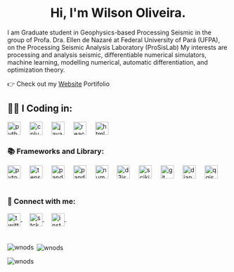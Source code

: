 <h1 align="center"> Hi, I'm Wilson Oliveira.</h1>
<p align="left"> I am Graduate student in Geophysics-based Processing Seismic in the group of Profa. Dra. Ellen de Nazaré at Federal University of Pará (UFPA), on the Processing Seismic Analysis Laboratory (ProSisLab) My interests are processing and analysis seismic, differentiable numerical simulators, machine learning, modelling numerical, automatic differentiation, and optimization theory.</p>
<p align="left"> 👉 Check out my <a href="wnods.github.io/Portfolio/">Website</a> Portifolio</p>

<h2 align="left"> 🧑‍💻​ I Coding in: </h2>
<div alig="left">
  <img src="https://cdn.simpleicons.org/python/ffd700" height="30" alt="python logo" />
  <img width="12" />
  <img src="https://cdn.simpleicons.org/c++/ffd700" height="30" alt="cplusplus logo"  />
  <img width="12" />
  <img src="https://cdn.simpleicons.org/javascript/ffd700" height="30" alt="javascript logo"  />
  <img width="12" />
  <img src="https://cdn.simpleicons.org/react/ffd700" height="30" alt="react logo"  />
  <img width="12" />
  <img src="https://cdn.simpleicons.org/html5/ffd700" height="30" alt="html5 logo"  />
  <img width="12" />
</div>


<h3 align="left"> 📚 Frameworks and Library:</h3>
<div alig="left">
<img src="https://cdn.simpleicons.org/pytorch/ffd700" height="30" alt="pytorch logo" />
<img width="12" />
<img src="https://cdn.simpleicons.org/tensorflow/ffd700" height="30" alt="tensorflow logo"  />
<img width="12" />
<img src="https://cdn.simpleicons.org/pandas/ffd700" height="30" alt="pandas logo"  />
<img width="12" />
<img src="https://cdn.simpleicons.org/geopandas/ffd700" height="30" alt="pandas logo"  />
<img width="12" />
<img src="https://cdn.simpleicons.org/numpy/ffd700" height="30" alt="numpy logo"  />
<img width="12" />
<img src="https://cdn.simpleicons.org/d3dotjs/ffd700" height="30" alt="d3js logo"  />
<img width="12" />
<img src="https://cdn.simpleicons.org/scikitlearn/ffd700" height="30" alt="scikitlearn logo"  />
<img width="12" />
<img src="https://cdn.simpleicons.org/git/ffd700" height="30" alt="git logo"  />
<img width="12" />
<img src="https://cdn.simpleicons.org/django/ffd700" height="30" alt="django logo"  />
<img width="12" />
<img src="https://cdn.simpleicons.org/qgis/ffd700" height="30" alt="qgis logo"  />
<img width="12" />
</div>


#
<h3 align="left">🔗 Connect with me:</h3>
<p align="left">
<a href="https://twitter.com/w01101111" target="blank"><img align="center" <img src="https://cdn.simpleicons.org/x/ffd700" height="30" alt="twitter logo" />
<img width="12" /></a>
<a href="https://stackoverflow.com/w01101111" target="blank"><img align="center" <img src="https://cdn.simpleicons.org/stackoverflow/ffd700" height="30" alt="stck logo" />
<img width="12" /></a>
<a href="https://instagram.com/w01101111" target="blank"><img align="center" <img src="https://cdn.simpleicons.org/instagram/ffd700" height="30" alt="instagram logo" />
<img width="12" /></a>

#

<p><img align="left" src="https://github-readme-stats.vercel.app/api/top-langs?username=wnods&show_icons=true&theme=dark&locale=en&layout=compact" alt="wnods" /></p>

<p>&nbsp;<img align="center" src="https://github-readme-stats.vercel.app/api?username=wnods&show_icons=true&theme=dark&locale=en" alt="wnods" /></p>

<p><img align="center" src="https://github-readme-streak-stats.herokuapp.com/?user=wnods&theme=dark" alt="wnods" /></p>
